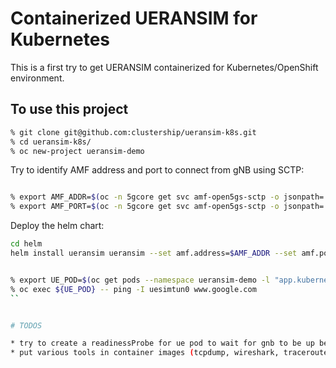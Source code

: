 # Containerized UERANSIM for Kubernetes

This is a first try to get UERANSIM containerized for Kubernetes/OpenShift environment.

## To use this project

```bash
% git clone git@github.com:clustership/ueransim-k8s.git
% cd ueransim-k8s/
% oc new-project ueransim-demo
```

Try to identify AMF address and port to connect from gNB using SCTP:

```bash

% export AMF_ADDR=$(oc -n 5gcore get svc amf-open5gs-sctp -o jsonpath='{.spec.clusterIP}')
% export AMF_PORT=$(oc -n 5gcore get svc amf-open5gs-sctp -o jsonpath='{.spec.ports[0].port}')

```

Deploy the helm chart:

```bash
cd helm
helm install ueransim ueransim --set amf.address=$AMF_ADDR --set amf.port=$AMF_PORT
```


```bash

% export UE_POD=$(oc get pods --namespace ueransim-demo -l "app.kubernetes.io/name=ueransim,app.kubernetes.io/instance=ueransim,app.kubernetes.io/service=ueransim-nr-ue" -o jsonpath="{.items[0].metadata.name}")
% oc exec ${UE_POD} -- ping -I uesimtun0 www.google.com
``


# TODOS

* try to create a readinessProbe for ue pod to wait for gnb to be up before starting (or use an init container)
* put various tools in container images (tcpdump, wireshark, traceroute, nc, curl...) to get better experience.
